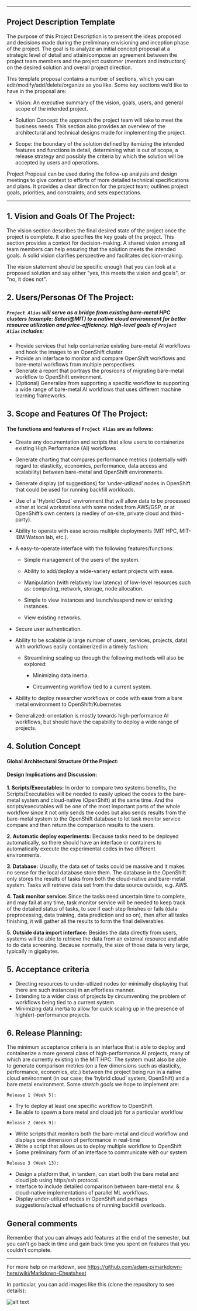 ** **

## Project Description Template

The purpose of this Project Description is to present the ideas proposed and decisions made during the preliminary envisioning and inception phase of the project. The goal is to analyze an initial concept proposal at a strategic level of detail and attain/compose an agreement between the project team members and the project customer (mentors and instructors) on the desired solution and overall project direction.

This template proposal contains a number of sections, which you can edit/modify/add/delete/organize as you like.  Some key sections we’d like to have in the proposal are:

- Vision: An executive summary of the vision, goals, users, and general scope of the intended project.

- Solution Concept: the approach the project team will take to meet the business needs. This section also provides an overview of the architectural and technical designs made for implementing the project.

- Scope: the boundary of the solution defined by itemizing the intended features and functions in detail, determining what is out of scope, a release strategy and possibly the criteria by which the solution will be accepted by users and operations.

Project Proposal can be used during the follow-up analysis and design meetings to give context to efforts of more detailed technical specifications and plans. It provides a clear direction for the project team; outlines project goals, priorities, and constraints; and sets expectations.

** **

## 1.   Vision and Goals Of The Project:

The vision section describes the final desired state of the project once the project is complete. It also specifies the key goals of the project. This section provides a context for decision-making. A shared vision among all team members can help ensuring that the solution meets the intended goals. A solid vision clarifies perspective and facilitates decision-making.

The vision statement should be specific enough that you can look at a proposed solution and say either "yes, this meets the vision and goals", or "no, it does not".

## 2. Users/Personas Of The Project:

##### `Project Alias` will serve as a bridge from existing bare-metal HPC clusters (example: Satori@MIT) to a native cloud environment for better resource utilization and price-efficiency. High-level goals of `Project Alias` includes:

- Provide services that help containerize existing bare-metal AI workflows and hook the images to an OpenShift cluster.
- Provide an interface to monitor and compare OpenShift workflows and bare-metal workflows from multiple perspectives.
- Generate a report that portrays the pros/cons of migrating bare-metal workflow to OpenShift environment.
- (Optional) Generalize from supporting a specific workflow to supporting a wide range of bare-metal AI workflows that uses different machine learning frameworks.


## 3.   Scope and Features Of The Project:

#### The functions and features of `Project Alias` are as follows:

* Create any documentation and scripts that allow users to containerize existing High Performance (AI) workflows

* Generate charting that compares performance metrics (potentially with regard to: elasticity, economics, performance, data access and scalability) between bare-metal and OpenShift environments.

* Generate display (of suggestions) for ‘under-utilized’ nodes in OpenShift that could be used for running backfill workloads.

* Use of a 'Hybrid Cloud’ environment that will allow data to be processed either at local workstations with some nodes from AWS/GSP, or at OpenShift’s own centers (a medley of on-site, private cloud and third-party).

* Ability to operate with ease across multiple deployments (MIT HPC, MIT-IBM Watson lab, etc.).

* A easy-to-operate interface with the following features/functions:

    * Simple management of the users of the system.
    
    * Ability to add/deploy a wide-variety extant projects with ease.
    
    * Manipulation (with relatively low latency) of low-level resources such as: computing, network, storage, node allocation.
    
    * Simple to view instances and launch/suspend new or existing instances.
    
    * View existing networks.
    
* Secure user authentication.

* Ability to be scalable (a large number of users, services, projects, data) with workflows easily containerized in a timely fashion:

    * Streamlining scaling up through the following methods will also be explored:
    
        * Minimizing data inertia.
        
        * Circumventing workflow tied to a current system.
        
* Ability to deploy researcher workflows or code with ease from a bare metal environment to OpenShift/Kubernetes

* Generalized: orientation is mostly towards high-performance AI workflows, but should have the capability to deploy a wide range of projects. 

## 4. Solution Concept
#### Global Architectural Structure Of the Project:

#### Design Implications and Discussion:

**1. Scripts/Executables:**
In order to compare two systems benefits, the Scripts/Executables will be needed to easily upload the codes to the bare-metal system and cloud-native (OpenShift) at the same time. And the scripts/executables will be one of the most important parts of the whole workflow since it not only sends the codes but also sends results from the bare-metal system to the OpenShift database to let task monitor service compare and then return the comparison results to the users.

**2. Automatic deploy experiments:** 
Because tasks need to be deployed automatically, so there should have an interface or containers to automatically execute the experimental codes in two different environments.

**3. Database:**
Usually, the data set of tasks could be massive and it makes no sense for the local database store them. The database in the OpenShift only stores the results of tasks from both the cloud-native and bare-metal system. Tasks will retrieve data set from the data source outside, e.g. AWS.

**4. Task monitor service:** 
Since the tasks need uncertain time to complete, and may fail at any time, task monitor service will be needed to keep track of the detailed status of tasks, to see if each step finishes or fails (data preprocessing, data training, data prediction and so on), then after all tasks finishing, it will gather all the results to form the final deliverables.

**5. Outside data import interface:**
Besides the data directly from users, systems will be able to retrieve the data from an external resource and able to do data screening. Because normally, the size of those data is very large, typically in gigabytes. 

## 5. Acceptance criteria

- Directing resources to under-utlized nodes (or minimally displaying that there are such instances) in an effortless manner.
- Extending to a wider class of projects by circumventing the problem of workflows being tied to a current system.
- Minimizing data inertia to allow for quick scaling up in the presence of high(er)-performance projects.

## 6.  Release Planning:

The minimum acceptance criteria is an interface that is able to deploy and containerize a more general class of high-performance AI projects, many of which are currently existing in the MIT HPC. The system must also be able to generate comparison metrics (on a few dimensions such as elasticity, performance, economics, etc.) between the project being run in a native cloud environment (in our case; the ‘hybrid cloud’ system, OpenShift) and a bare metal environment. Some *stretch goals* we hope to implement are:

`Release 1 (Week 5):` 
- Try to deploy at least one specific workflow to OpenShift
- Be able to spawn a bare metal and cloud job for a particular workflow

`Release 2 (Week 9):` 
- Write scripts that monitors both the bare-metal and cloud workflow and displays one dimension of performance in real-time
- Write a script that allows us to deploy multiple workflow to OpenShift
- Some preliminary form of an interface to communicate with our system 

`Release 3 (Week 13):` 
- Design a platform that, in tandem, can start both the bare metal and cloud job using https/ssh protocol.
- Interface to include detailed comparison between bare-metal env. & cloud-native implementations of parallel ML workflows.
- Display under-utilized nodes in OpenShift and perhaps suggestions/actual effectuations of running backfill overloads.


## General comments

Remember that you can always add features at the end of the semester, but you can't go back in time and gain back time you spent on features that you couldn't complete.

** **

For more help on markdown, see
https://github.com/adam-p/markdown-here/wiki/Markdown-Cheatsheet

In particular, you can add images like this (clone the repository to see details):

![alt text](https://github.com/BU-NU-CLOUD-SP18/sample-project/raw/master/cloud.png "Hover text")



